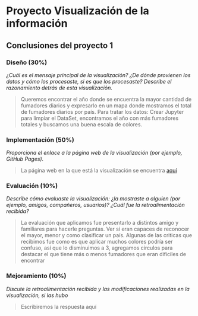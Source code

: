 # Proyecto Visualización de la información

## Conclusiones del proyecto 1

### Diseño (30%)
*¿Cuál es el mensaje principal de la visualización? ¿De dónde provienen los datos y 
cómo los procesaste, si es que los procesaste? Describe el razonamiento detrás de esta 
visualización.*

> Queremos encontrar el año donde se encuentra la mayor cantidad de fumadores diarios y expresarlo en un mapa donde mostramos el total de fumadores diarios por país. Para tratar los datos: Crear Jupyter para limpiar el DataSet, encontramos el año con más fumadores totales y buscamos una buena escala de colores.

### Implementación (50%)
*Proporciona el enlace a la página web de la visualización (por ejemplo, GitHub Pages).*

> La página web en la que está la visualización se encuentra [aquí](https://fernanda-bley.github.io/IIC2024-Grupo-3/main.html)

### Evaluación (10%)
*Describe cómo evaluaste la visualización: ¿la mostraste a alguien (por ejemplo, amigos, 
compañeros, usuarios)? ¿Cuál fue la retroalimentación recibida?*

> La evaluación que aplicamos fue presentarlo a distintos amigo y familiares para hacerle preguntas. Ver si eran capaces de reconocer el mayor, menor y como clasificar un país. Algunas de las criticas que recibimos fue como es que aplicar muchos colores podría ser confuso, así que lo disminuimos a 3, agregamos circulos para destacar el que tiene más o menos fumadores que eran dificiles de encontrar 

### Mejoramiento (10%)
*Discute la retroalimentación recibida y las modificaciones realizadas en la visualización, si las hubo*

> Escribiremos la respuesta aquí
